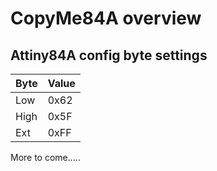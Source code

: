 # CopyMe84A overview


## Attiny84A config byte settings

Byte | Value
-----|------
Low | 0x62
High | 0x5F
Ext | 0xFF

More to come.....

